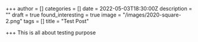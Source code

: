 +++
author = []
categories = []
date = 2022-05-03T18:30:00Z
description = ""
draft = true
found_interesting = true
image = "/images/2020-square-2.png"
tags = []
title = "Test Post"

+++
This is all about testing purpose
